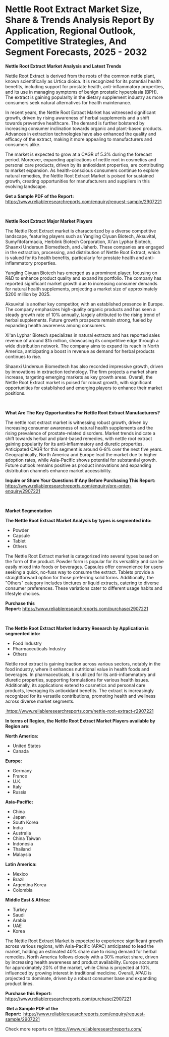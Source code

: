 <p><h1>Nettle Root Extract Market Size, Share & Trends Analysis Report By Application, Regional Outlook, Competitive Strategies, And Segment Forecasts, 2025 - 2032</h1></p><p><strong>Nettle Root Extract Market Analysis and Latest Trends</strong></p>
<p><p>Nettle Root Extract is derived from the roots of the common nettle plant, known scientifically as Urtica dioica. It is recognized for its potential health benefits, including support for prostate health, anti-inflammatory properties, and its use in managing symptoms of benign prostatic hyperplasia (BPH). The extract is gaining popularity in the dietary supplement industry as more consumers seek natural alternatives for health maintenance.</p><p>In recent years, the Nettle Root Extract Market has witnessed significant growth, driven by rising awareness of herbal supplements and a shift towards preventive healthcare. The demand is further bolstered by increasing consumer inclination towards organic and plant-based products. Advances in extraction technologies have also enhanced the quality and efficacy of the extract, making it more appealing to manufacturers and consumers alike.</p><p>The market is expected to grow at a CAGR of 5.3% during the forecast period. Moreover, expanding applications of nettle root in cosmetics and personal care products, driven by its antioxidant properties, are contributing to market expansion. As health-conscious consumers continue to explore natural remedies, the Nettle Root Extract Market is poised for sustained growth, creating opportunities for manufacturers and suppliers in this evolving landscape.</p></p>
<p><strong>Get a Sample PDF of the Report:&nbsp;</strong> <a href="https://www.reliableresearchreports.com/enquiry/request-sample/2907221?utm_campaign=2098&utm_medium=2&utm_source=Github&utm_content=ia&utm_term=12032025&utm_id=nettle-root-extract">https://www.reliableresearchreports.com/enquiry/request-sample/2907221</a></p>
<p>&nbsp;</p>
<p><strong>Nettle Root Extract Major Market Players</strong></p>
<p><p>The Nettle Root Extract market is characterized by a diverse competitive landscape, featuring players such as Yangling Ciyuan Biotech, Aksuvital, Sumyfitofarmacia, Herblink Biotech Corporation, Xi'an Lyphar Biotech, Shaanxi Undersun Biomedtech, and Jiaherb. These companies are engaged in the extraction, processing, and distribution of Nettle Root Extract, which is valued for its health benefits, particularly for prostate health and anti-inflammatory properties.</p><p>Yangling Ciyuan Biotech has emerged as a prominent player, focusing on R&D to enhance product quality and expand its portfolio. The company has reported significant market growth due to increasing consumer demands for natural health supplements, projecting a market size of approximately $200 million by 2025.</p><p>Aksuvital is another key competitor, with an established presence in Europe. The company emphasizes high-quality organic products and has seen a steady growth rate of 10% annually, largely attributed to the rising trend of herbal supplements. Future growth prospects remain strong, fueled by expanding health awareness among consumers.</p><p>Xi'an Lyphar Biotech specializes in natural extracts and has reported sales revenue of around $15 million, showcasing its competitive edge through a wide distribution network. The company aims to expand its reach in North America, anticipating a boost in revenue as demand for herbal products continues to rise.</p><p>Shaanxi Undersun Biomedtech has also recorded impressive growth, driven by innovations in extraction technology. The firm projects a market share increase, targeting emerging markets as key growth areas. Overall, the Nettle Root Extract market is poised for robust growth, with significant opportunities for established and emerging players to enhance their market positions.</p></p>
<p>&nbsp;</p>
<p><strong>What Are The Key Opportunities For Nettle Root Extract Manufacturers?</strong></p>
<p><p>The nettle root extract market is witnessing robust growth, driven by increasing consumer awareness of natural health supplements and the rising prevalence of prostate-related disorders. Market trends indicate a shift towards herbal and plant-based remedies, with nettle root extract gaining popularity for its anti-inflammatory and diuretic properties. Anticipated CAGR for this segment is around 6-8% over the next five years. Geographically, North America and Europe lead the market due to higher adoption rates, while Asia-Pacific shows potential for substantial growth. Future outlook remains positive as product innovations and expanding distribution channels enhance market accessibility.</p></p>
<p><strong>Inquire or Share Your Questions If Any Before Purchasing This Report:</strong> <a href="https://www.reliableresearchreports.com/enquiry/pre-order-enquiry/2907221?utm_campaign=2098&utm_medium=2&utm_source=Github&utm_content=ia&utm_term=12032025&utm_id=nettle-root-extract">https://www.reliableresearchreports.com/enquiry/pre-order-enquiry/2907221</a></p>
<p>&nbsp;</p>
<p><strong>Market Segmentation</strong></p>
<p><strong>The Nettle Root Extract Market Analysis by types is segmented into:</strong></p>
<p><ul><li>Powder</li><li>Capsule</li><li>Tablet</li><li>Others</li></ul></p>
<p><p>The Nettle Root Extract market is categorized into several types based on the form of the product. Powder form is popular for its versatility and can be easily mixed into foods or beverages. Capsules offer convenience for users seeking a quick, no-fuss way to consume the extract. Tablets provide a straightforward option for those preferring solid forms. Additionally, the "Others" category includes tinctures or liquid extracts, catering to diverse consumer preferences. These variations cater to different usage habits and lifestyle choices.</p></p>
<p><strong>Purchase this Report:&nbsp;</strong><a href="https://www.reliableresearchreports.com/purchase/2907221?utm_campaign=2098&utm_medium=2&utm_source=Github&utm_content=ia&utm_term=12032025&utm_id=nettle-root-extract">https://www.reliableresearchreports.com/purchase/2907221</a></p>
<p>&nbsp;</p>
<p><strong>The Nettle Root Extract Market Industry Research by Application is segmented into:</strong></p>
<p><ul><li>Food Industry</li><li>Pharmaceuticals Industry</li><li>Others</li></ul></p>
<p><p>Nettle root extract is gaining traction across various sectors, notably in the food industry, where it enhances nutritional value in health foods and beverages. In pharmaceuticals, it is utilized for its anti-inflammatory and diuretic properties, supporting formulations for various health issues. Additionally, its applications extend to cosmetics and personal care products, leveraging its antioxidant benefits. The extract is increasingly recognized for its versatile contributions, promoting health and wellness across diverse market segments.</p></p>
<p><a href="https://www.reliableresearchreports.com/nettle-root-extract-r2907221?utm_campaign=2098&utm_medium=2&utm_source=Github&utm_content=ia&utm_term=12032025&utm_id=nettle-root-extract">&nbsp;https://www.reliableresearchreports.com/nettle-root-extract-r2907221</a></p>
<p><strong>In terms of Region, the Nettle Root Extract Market Players available by Region are:</strong></p>
<p>
    <p> <strong> North America: </strong>
        <ul>
            <li>United States</li>
            <li>Canada</li>
        </ul>
        </p> 
    <p> <strong> Europe: </strong>
        <ul>
            <li>Germany</li>
            <li>France</li>
            <li>U.K.</li>
            <li>Italy</li>
            <li>Russia</li>
        </ul>
        </p> 
    <p> <strong> Asia-Pacific: </strong>
        <ul>
            <li>China</li>
            <li>Japan</li>
            <li>South Korea</li>
            <li>India</li>
            <li>Australia</li>
            <li>China Taiwan</li>
            <li>Indonesia</li>
            <li>Thailand</li>
            <li>Malaysia</li>
        </ul>
        </p> 
    <p> <strong> Latin America: </strong>
        <ul>
            <li>Mexico</li>
            <li>Brazil</li>
            <li>Argentina Korea</li>
            <li>Colombia</li>
        </ul>
        </p> 
    <p> <strong> Middle East & Africa: </strong>
        <ul>
            <li>Turkey</li>
            <li>Saudi</li>
            <li>Arabia</li>
            <li>UAE</li>
            <li>Korea</li>
        </ul>
    </p>
    </p>
<p><p>The Nettle Root Extract Market is expected to experience significant growth across various regions, with Asia-Pacific (APAC) anticipated to lead the market, holding an estimated 40% share due to rising demand for herbal remedies. North America follows closely with a 30% market share, driven by increasing health awareness and product availability. Europe accounts for approximately 20% of the market, while China is projected at 10%, influenced by growing interest in traditional medicine. Overall, APAC is projected to dominate, driven by a robust consumer base and expanding product lines.</p></p>
<p><strong>Purchase this Report: </strong><a href="https://www.reliableresearchreports.com/purchase/2907221?utm_campaign=2098&utm_medium=2&utm_source=Github&utm_content=ia&utm_term=12032025&utm_id=nettle-root-extract">https://www.reliableresearchreports.com/purchase/2907221</a></p>
<p>&nbsp;<strong>Get a Sample PDF of the Report:&nbsp;&nbsp;</strong><a href="https://www.reliableresearchreports.com/enquiry/request-sample/2907221?utm_campaign=2098&utm_medium=2&utm_source=Github&utm_content=ia&utm_term=12032025&utm_id=nettle-root-extract">https://www.reliableresearchreports.com/enquiry/request-sample/2907221</a></p>
<p><strong></strong></p>
<p>Check more reports on <a href="https://www.reliableresearchreports.com/?utm_campaign=2098&utm_medium=2&utm_source=Github&utm_content=ia&utm_term=12032025&utm_id=nettle-root-extract">https://www.reliableresearchreports.com/</a></p>